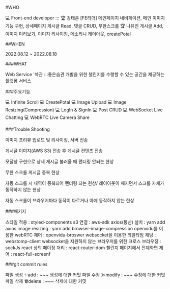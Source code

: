 #WHO

💻 Front-end developer :::
🏆 강태훈 [FE리더]
메인페이지 네비게이션, 메인 이미지 기능 구현, 상세페이지 게시글 Read, 댓글 CRUD, 무한스크롤
🏆 나유진
게시글 Add, 이미지 미리보기, 이미지 리사이징, 메소리니 레이아웃, createPotal

##WHEN

2022.08.12 ~ 2022.08.18

###WHAT

Web Service '쓱관
:::좋은습관 개발을 위한 챌린지를 수행할 수 있는 공간을 제공하는 플랫폼 서비스

###주요기능

💻 Infinite Scroll
💻 CreatePotal
💻 Image Upload
💻 Image Resizing(Compression)
💻 LogIn & SignIn
💻 Post CRUD
💻 WebSocket Live Chatting
💻 WebRTC Live Camera Share

###Trouble Shooting

이미지 프리뷰 업로드 및 리사이징, 서버 전송

게시글 이미지(AWS S3) 전송 후 게시글 컨텐츠 전송

모달창 구현으로 상세 게시글 불러올 때 랜더링 안되는 현상

무한 스크롤 게시글 중복 현상

자동 스크롤 시 내역이 중복되어 렌더링 되는 현상/ 레이아웃이 깨지면서 스크롤 자체가 동작하지 않는 현상

자동 스크롤이 브라우저마다 동작이 다르거나 아예 동작하지 않는 현상

###패키지

스타일 적용 : styled-components
s3 연결 : aws-sdk
axios(통신) 설치 : yarn add axios
image resizing : yarn add browser-image-compression
openvidu를 이용한 webRTC 제어 : openvidu-broswer
websocket을 이용한 리얼타임 채팅 : webstomp-client
websocket을 지원하지 않는 브라우저를 위한 크로스 브라우징 : sockJs
react 상의 페이징 처리 : react-router-dom
챌린지 페이지에서 전체화면 제어 : react-full-screenf


###git commit rules

파일 생성 ✨add : ~~~ 생성에 대한 커밋
파일 수정 ✂modify : ~~~ 수정에 대한 커밋
파일 삭제 🗑delete : ~~~ 삭제에 대한 커밋
